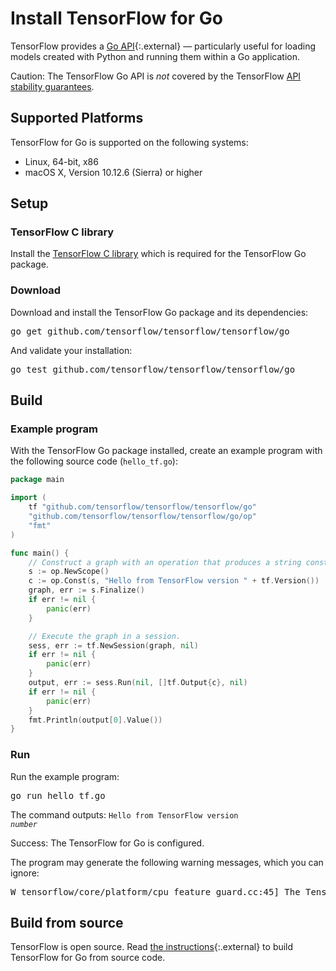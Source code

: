 # Install TensorFlow for Go

TensorFlow provides a [Go API](https://godoc.org/github.com/tensorflow/tensorflow/tensorflow/go){:.external} — particularly useful for loading models created with Python and running them within a Go application.

Caution: The TensorFlow Go API is *not* covered by the TensorFlow
[API stability guarantees](../guide/version_compat.md).

## Supported Platforms

TensorFlow for Go is supported on the following systems:

* Linux, 64-bit, x86
* macOS X, Version 10.12.6 (Sierra) or higher

## Setup

### TensorFlow C library

Install the [TensorFlow C library](./lang_c.md) which is required for the TensorFlow Go package.

### Download

Download and install the TensorFlow Go package and its dependencies:

<pre class="devsite-terminal devsite-click-to-copy">
go get github.com/tensorflow/tensorflow/tensorflow/go
</pre>

And validate your installation:

<pre class="devsite-terminal devsite-click-to-copy">
go test github.com/tensorflow/tensorflow/tensorflow/go
</pre>

## Build

### Example program

With the TensorFlow Go package installed, create an example program with the following source code (`hello_tf.go`):

```go
package main

import (
	tf "github.com/tensorflow/tensorflow/tensorflow/go"
	"github.com/tensorflow/tensorflow/tensorflow/go/op"
	"fmt"
)

func main() {
	// Construct a graph with an operation that produces a string constant.
	s := op.NewScope()
	c := op.Const(s, "Hello from TensorFlow version " + tf.Version())
	graph, err := s.Finalize()
	if err != nil {
		panic(err)
	}

	// Execute the graph in a session.
	sess, err := tf.NewSession(graph, nil)
	if err != nil {
		panic(err)
	}
	output, err := sess.Run(nil, []tf.Output{c}, nil)
	if err != nil {
		panic(err)
	}
	fmt.Println(output[0].Value())
}
```

### Run

Run the example program:

<pre class="devsite-terminal devsite-click-to-copy">
go run hello_tf.go
</pre>

The command outputs: <code>Hello from TensorFlow version <em>number</em></code>

Success: The TensorFlow for Go is configured.

The program may generate the following warning messages, which you can ignore:

<pre>
W tensorflow/core/platform/cpu_feature_guard.cc:45] The TensorFlow library wasn't compiled to use *Type* instructions, but these are available on your machine and could speed up CPU computations.
</pre>

## Build from source

TensorFlow is open source. Read [the instructions](https://github.com/tensorflow/tensorflow/blob/master/tensorflow/go/README.md){:.external} to build TensorFlow for Go from source code.
